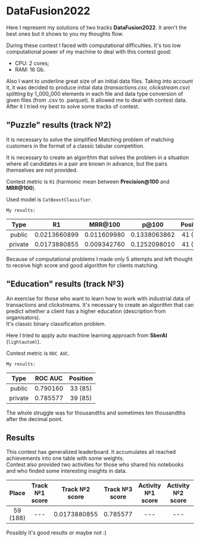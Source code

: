 # DataFusion2022

Here I represent my solutions of two tracks **DataFusion2022**. It aren't the best ones but it shows to you my thoughts flow.  

During these contest I faced with computational difficulties. It's too low computational power of my machine to deal with this contest good:

- CPU: 2 cores;
- RAM: 16 Gb.

Also I want to underline great size of an initial data files. Taking into account it, it was decided to produce initial data (*transactions.csv, clickstream.csv*) splitting by 1_000_000 elements in each file and data type conversion of given files (from .csv to .parquet). It allowed me to deal with contest data. After it I tried my best to solve some tracks of contest.

## "Puzzle" results (track №2)

It is necessary to solve the simplified Matching problem of matching customers in the format of a classic tabular competition.

It is necessary to create an algorithm that solves the problem in a situation where all candidates in a pair are known in advance,
but the pairs themselves are not provided.

Contest metric is `R1` (harmonic mean between **Precision@100** and **MRR@100**).

Used model is `CatBoostClassifier`.

`My results:`

|  Type    |      R1      |   MRR@100   |    p@100     |  Position |
|:--------:|:------------:|:-----------:|:------------:|:---------:|
| public   | 0.0213660899 | 0.011609980 | 0.1338063862 |  41 (62)  |
| private  | 0.0173880855 | 0.009342760 | 0.1252098010 |  41 (62)  |

Because of computational problems I made only 5 attempts and left thought to receive high score and good algorithm for clients matching.

## "Education" results (track №3)

An exercise for those who want to learn how to work with industrial data of transactions and clickstreams. It's necessary to create an algorithm that can predict whether a client has a higher education (description from organisators).  
It's classic binary classification problem.

Here I tried to apply auto machine learning approach from **SberAI** (`lightautoml`).

Contest metric is `ROC AUC`.

`My results:`

|  Type    |  ROC AUC |  Position |
|:--------:|:--------:|:---------:|
| public   | 0.790160 |  33 (85)  |
| private  | 0.785577 |  39 (85)  |

The whole struggle was for thousandths and sometimes ten thousandths after the decimal point.

## Results

This contest has generalized leaderboard. It accumulates all reached achievements into one table with some weights.  
Contest also provided two activities for those who shared his notebooks and who finded some interesting insights in data.

| Place | Track №1 score | Track №2 score | Track №3 score | Activity №1 score | Activity №2 score | Total score |
|:-----:|:--------------:|:--------------:|:--------------:|:-----------------:|:-----------------:|:-----------:|
|  59 (188)   |       ---      |  0.0173880855  |    0.785577    |   ---             |         ---       |    633      |

Possibly it's good results or maybe not :)
